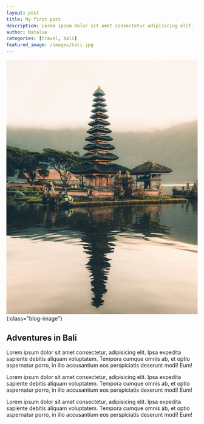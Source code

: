 ```yaml
---
layout: post
title: My first post
description: Lorem ipsum dolor sit amet consectetur adipisicing elit. 
author: Natalie 
categories: [travel, bali]
featured_image: /images/bali.jpg
---
```


![](/images/bali.jpg){:class="blog-image"}

## Adventures in Bali

Lorem ipsum dolor sit amet consectetur, adipisicing elit. Ipsa expedita sapiente debitis aliquam voluptatem. Tempora cumque omnis ab, et optio aspernatur porro, in illo accusantium eos perspiciatis deserunt modi! Eum!

Lorem ipsum dolor sit amet consectetur, adipisicing elit. Ipsa expedita sapiente debitis aliquam voluptatem. Tempora cumque omnis ab, et optio aspernatur porro, in illo accusantium eos perspiciatis deserunt modi! Eum!

Lorem ipsum dolor sit amet consectetur, adipisicing elit. Ipsa expedita sapiente debitis aliquam voluptatem. Tempora cumque omnis ab, et optio aspernatur porro, in illo accusantium eos perspiciatis deserunt modi! Eum!